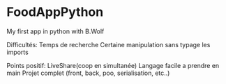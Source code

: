 # FoodAppPython
 My first app in python with B.Wolf

Difficultés:
 Temps de recherche
 Certaine manipulation sans typage
 les imports
 
 Points positif:
  LiveShare(coop en simultanée)
  Langage facile a prendre en main
  Projet complet (front, back, poo, serialisation, etc..)  
